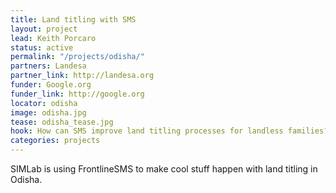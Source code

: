 ```yaml
---
title: Land titling with SMS
layout: project
lead: Keith Porcaro
status: active
permalink: "/projects/odisha/"
partners: Landesa
partner_link: http://landesa.org
funder: Google.org
funder_link: http://google.org
locator: odisha
image: odisha.jpg
tease: odisha_tease.jpg
hook: How can SMS improve land titling processes for landless families?
categories: projects
---
```


SIMLab is using FrontlineSMS to make cool stuff happen with land titling in Odisha.
